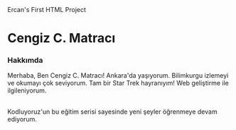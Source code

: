 <html>
  <head>
    <tite>Ercan's First HTML Project</tite>
  </head>
  <body>
    <h1>Cengiz C. Matracı</h1>
   <h3>Hakkımda</h3>
   <p>Merhaba, Ben Cengiz C. Matracı! Ankara'da yaşıyorum. Bilimkurgu izlemeyi ve okumayı çok seviyorum. Tam bir Star Trek hayranıyım! Web geliştirme ile ilgileniyorum. </p>
   </br>Kodluyoruz'un bu eğitim serisi sayesinde yeni şeyler öğrenmeye devam ediyorum.
  </body>
</html>
